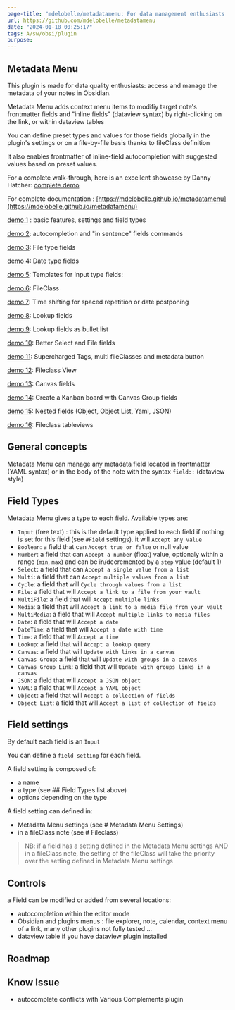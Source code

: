 ```yaml
---
page-title: "mdelobelle/metadatamenu: For data management enthusiasts : type and manage the metadata of your notes."
url: https://github.com/mdelobelle/metadatamenu
date: "2024-01-18 00:25:17"
tags: A/sw/obsi/plugin
purpose:
---
```


## Metadata Menu

This plugin is made for data quality enthusiasts: access and manage the metadata of your notes in Obsidian.

Metadata Menu adds context menu items to modifiy target note's frontmatter fields and "inline fields" (dataview syntax) by right-clicking on the link, or within dataview tables

You can define preset types and values for those fields globally in the plugin's settings or on a file-by-file basis thanks to fileClass definition

It also enables frontmatter of inline-field autocompletion with suggested values based on preset values.

For a complete walk-through, here is an excellent showcase by Danny Hatcher: [complete demo](https://www.youtube.com/watch?v=qi4Uz7TZLOM)

For complete documentation : [https://mdelobelle.github.io/metadatamenu](https://mdelobelle.github.io/metadatamenu)

[demo 1](https://youtu.be/7bvIAkJf0OE) : basic features, settings and field types

[demo 2](https://youtu.be/gU-StGyDciY): autocompletion and "in sentence" fields commands

[demo 3](https://youtu.be/sYudigxPEnY): File type fields

[demo 4](https://youtu.be/PrbYaVh7N7g): Date type fields

[demo 5](https://youtu.be/Mq2tbA0RVM8): Templates for Input type fields:

[demo 6](https://youtu.be/QxXSuh7HUZY): FileClass

[demo 7](https://youtu.be/6dEk9no269g): Time shifting for spaced repetition or date postponing

[demo 8](https://youtu.be/ad0nJf8TZP8): Lookup fields

[demo 9](https://youtu.be/zUcZWG7nWF4): Lookup fields as bullet list

[demo 10](https://youtu.be/vc55ivQuHuY): Better Select and File fields

[demo 11](https://youtu.be/I73uW8fqOZ8): Supercharged Tags, multi fileClasses and metadata button

[demo 12](https://youtu.be/3jukvV7OODg): Fileclass View

[demo 13](https://youtu.be/7oaau8ijVUA): Canvas fields

[demo 14](https://youtu.be/G47AYkmoKJs): Create a Kanban board with Canvas Group fields

[demo 15](https://youtu.be/EhEJSxTzzBg): Nested fields (Object, Object List, Yaml, JSON)

[demo 16](https://youtu.be/Q0fPp3C3EaA): Fileclass tableviews

## General concepts

Metadata Menu can manage any metadata field located in frontmatter (YAML syntax) or in the body of the note with the syntax `field::` (dataview style)

## Field Types

Metadata Menu gives a type to each field. Available types are:

-   `Input` (free text) : this is the default type applied to each field if nothing is set for this field (see `#Field` settings). it will `Accept any value`
-   `Boolean`: a field that can `Accept true or false` or null value
-   `Number`: a field that can `Accept a number` (float) value, optionaly within a range (`min`, `max`) and can be in/decremented by a `step` value (default 1)
-   `Select`: a field that can `Accept a single value from a list`
-   `Multi`: a field that can `Accept multiple values from a list`
-   `Cycle`: a field that will `Cycle through values from a list`
-   `File`: a field that will `Accept a link to a file from your vault`
-   `MultiFile`: a field that will `Accept multiple links`
-   `Media`: a field that will `Accept a link to a media file from your vault`
-   `MultiMedia`: a field that will `Accept multiple links to media files`
-   `Date`: a field that will `Accept a date`
-   `DateTime`: a field that will `Accept a date with time`
-   `Time`: a field that will `Accept a time`
-   `Lookup`: a field that will `Accept a lookup query`
-   `Canvas`: a field that will `Update with links in a canvas`
-   `Canvas Group`: a field that will `Update with groups in a canvas`
-   `Canvas Group Link`: a field that will `Update with groups links in a canvas`
-   `JSON`: a field that will `Accept a JSON object`
-   `YAML`: a field that will `Accept a YAML object`
-   `Object`: a field that will `Accept a collection of fields`
-   `Object List`: a field that will `Accept a list of collection of fields`

## Field settings

By default each field is an `Input`

You can define a `field setting` for each field.

A field setting is composed of:

-   a name
-   a type (see ## Field Types list above)
-   options depending on the type

A field setting can defined in:

-   Metadata Menu settings (see # Metadata Menu Settings)
-   in a fileClass note (see # Fileclass)

> NB: if a field has a setting defined in the Metadata Menu settings AND in a fileClass note, the setting of the fileClass will take the priority over the setting defined in Metadata Menu settings

## Controls

a Field can be modified or added from several locations:

-   autocompletion within the editor mode
-   Obsidian and plugins menus : file explorer, note, calendar, context menu of a link, many other plugins not fully tested ...
-   dataview table if you have dataview plugin installed

## Roadmap

## Know Issue

-   autocomplete conflicts with Various Complements plugin